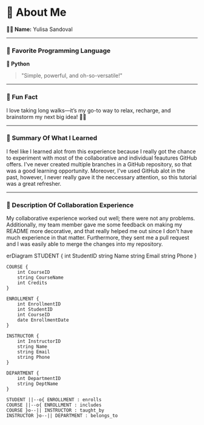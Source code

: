 ﻿# 🌟 About Me

**👩‍💻 Name:** Yulisa Sandoval  

---

### 🚀 Favorite Programming Language  
**🐍 Python**  
> "Simple, powerful, and oh-so-versatile!"

---

### 🎉 Fun Fact  
I love taking long walks—it’s my go-to way to relax, recharge, and brainstorm my next big idea! 🧠✨  

---

### 🌈 Summary Of What I Learned
I feel like I learned alot from this experience because I really got the chance to experiment with
most of the collaborative and individual feautures GitHub offers. I've never created multiple branches in a
GitHub repository, so that was a good learning opportunity. Moreover, I've used GitHub alot in the past,
however, I never really gave it the neccessary attention, so this tutorial was a great refresher.

---
### 🌈 Description Of Collaboration Experience
My collaborative experience worked out well; there were not any problems. Additionally,
my team member gave me some feedback on making my README more decorative, and that really 
helped me out since I don't have much experience in that matter. Furthermore, they sent me
a pull request and I was easily able to merge the changes into my repository.

erDiagram
    STUDENT {
        int StudentID
        string Name
        string Email
        string Phone
    }
    
    COURSE {
        int CourseID
        string CourseName
        int Credits
    }
    
    ENROLLMENT {
        int EnrollmentID
        int StudentID
        int CourseID
        date EnrollmentDate
    }
    
    INSTRUCTOR {
        int InstructorID
        string Name
        string Email
        string Phone
    }
    
    DEPARTMENT {
        int DepartmentID
        string DeptName
    }
    
    STUDENT ||--o{ ENROLLMENT : enrolls
    COURSE ||--o{ ENROLLMENT : includes
    COURSE }o--|| INSTRUCTOR : taught_by
    INSTRUCTOR }o--|| DEPARTMENT : belongs_to

